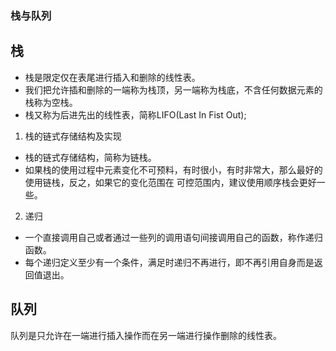 ### 栈与队列

## 栈

 - 栈是限定仅在表尾进行插入和删除的线性表。   
 - 我们把允许插和删除的一端称为栈顶，另一端称为栈底，不含任何数据元素的栈称为空栈。
 - 栈又称为后进先出的线性表，简称LIFO(Last In Fist Out);  

1. 栈的链式存储结构及实现
 - 栈的链式存储结构，简称为链栈。
 - 如果栈的使用过程中元素变化不可预料，有时很小，有时非常大，那么最好的使用链栈，反之，如果它的变化范围在
   可控范围内，建议使用顺序栈会更好一些。   
2. 递归
 - 一个直接调用自己或者通过一些列的调用语句间接调用自己的函数，称作递归函数。
 - 每个递归定义至少有一个条件，满足时递归不再进行，即不再引用自身而是返回值退出。
 
 
 
 
 
 
 
 
 
 
 
 
## 队列

队列是只允许在一端进行插入操作而在另一端进行操作删除的线性表。



